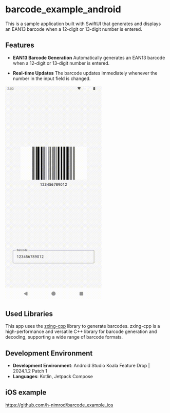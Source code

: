 # barcode_example_android

This is a sample application built with SwiftUI that generates and displays an EAN13 barcode when a 12-digit or 13-digit number is entered.


## Features

- **EAN13 Barcode Generation**
  Automatically generates an EAN13 barcode when a 12-digit or 13-digit number is entered.

- **Real-time Updates**
  The barcode updates immediately whenever the number in the input field is changed.

<img src="fig/demo.gif" alt="Screenshot" width="300"/>

## Used Libraries

This app uses the [zxing-cpp](https://github.com/zxing-cpp/zxing-cpp) library to generate barcodes.
zxing-cpp is a high-performance and versatile C++ library for barcode generation and decoding, supporting a wide range of barcode formats.

## Development Environment

- **Development Environment**: Android Studio Koala Feature Drop | 2024.1.2 Patch 1
- **Languages**: Kotlin, Jetpack Compose

## iOS example
https://github.com/h-nimrod/barcode_example_ios
